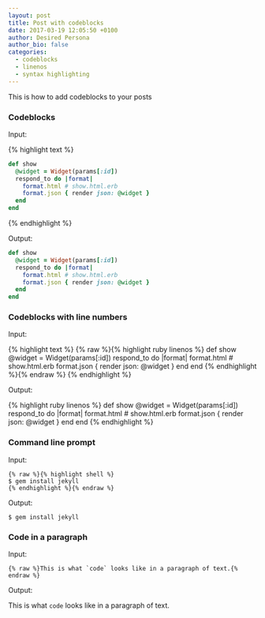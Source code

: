 ```yaml
---
layout: post
title: Post with codeblocks
date: 2017-03-19 12:05:50 +0100
author: Desired Persona
author_bio: false
categories:
  - codeblocks
  - linenos
  - syntax highlighting
---
```


This is how to add codeblocks to your posts


### Codeblocks

Input:

{% highlight text %}
``` ruby
def show
  @widget = Widget(params[:id])
  respond_to do |format|
    format.html # show.html.erb
    format.json { render json: @widget }
  end
end
```
{% endhighlight %}

Output:

``` ruby
def show
  @widget = Widget(params[:id])
  respond_to do |format|
    format.html # show.html.erb
    format.json { render json: @widget }
  end
end
```


### Codeblocks with line numbers

Input:

{% highlight text %}
{% raw %}{% highlight ruby linenos %}
def show
  @widget = Widget(params[:id])
  respond_to do |format|
    format.html # show.html.erb
    format.json { render json: @widget }
  end
end
{% endhighlight %}{% endraw %}
{% endhighlight %}

Output:

{% highlight ruby linenos %}
def show
  @widget = Widget(params[:id])
  respond_to do |format|
    format.html # show.html.erb
    format.json { render json: @widget }
  end
end
{% endhighlight %}


### Command line prompt

Input:

```text
{% raw %}{% highlight shell %}
$ gem install jekyll
{% endhighlight %}{% endraw %}
```

Output:

```shell
$ gem install jekyll
```

### Code in a paragraph

Input:

```
{% raw %}This is what `code` looks like in a paragraph of text.{% endraw %}
```

Output:

This is what `code` looks like in a paragraph of text.



